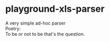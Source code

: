 # playground-xls-parser
A very simple ad-hoc parser  
Poetry:  
To be or not to be that's the question.  
